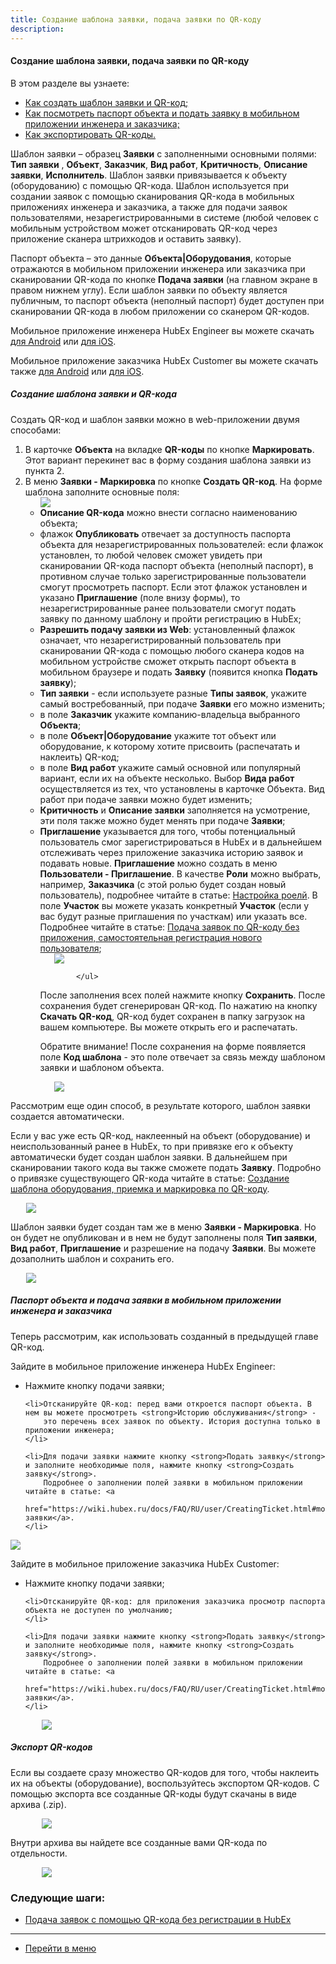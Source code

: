 ```yaml
---
title: Создание шаблона заявки, подача заявки по QR-коду
description:
---
```


#### Создание шаблона заявки, подача заявки по QR-коду
В этом разделе вы узнаете:
<html>
<meta charset="utf-8">
<ul>
    <li><a href="#ticktempl">Как создать шаблон заявки и QR-код;</a></li>
    <li><a href="#passport">Как посмотреть паспорт объекта и подать заявку в мобильном приложении инженера и
        заказчика;</a></li>
    <li><a href="#exportqr">Как экспортировать QR-коды.</a></li>
</ul>
</html>
<body>

<p>Шаблон заявки – образец <strong>Заявки</strong> с заполненными основными полями: <strong>Тип заявки</strong>
    , <strong>Объект</strong>, <strong>Заказчик</strong>, <strong>Вид работ</strong>, <strong>Критичность</strong>,
    <strong>Описание заявки</strong>, <strong>Исполнитель</strong>.
    Шаблон заявки привязывается к объекту (оборудованию) с помощью QR-кода. Шаблон используется при создании заявок с
    помощью
    сканирования QR-кода в мобильных приложениях инженера и заказчика, а также для подачи заявок пользователями,
    незарегистрированными в системе (любой человек с мобильным устройством может отсканировать QR-код через приложение
    сканера штрихкодов и оставить заявку).
</p>

<p>Паспорт объекта – это данные <strong>Объекта|Оборудования</strong>, которые отражаются в мобильном приложении
    инженера или заказчика
    при
    сканировании QR-кода по кнопке <strong>Подача заявки</strong> (на главном экране в правом нижнем углу). Если шаблон
    заявки по объекту
    является публичным, то паспорт объекта (неполный паспорт) будет доступен при сканировании QR-кода в любом приложении со сканером
    QR-кодов.
</p>

<p>Мобильное приложение инженера HubEx Engineer вы можете скачать <a
        href="https://play.google.com/store/apps/details?id=ru.hubex.engineer">для Android</a> или <a
        href="https://apps.apple.com/ru/app/hubex-%D0%B4%D0%BB%D1%8F-%D1%81%D0%B5%D1%80%D0%B2%D0%B8%D1%81%D0%BD%D0%BE%D0%B9-%D1%81%D0%BB%D1%83%D0%B6%D0%B1%D1%8B/id1386688688">для
    iOS</a>.</p>
<p>Мобильное приложение заказчика HubEx Customer вы можете скачать также <a
        href="https://play.google.com/store/apps/details?id=ru.hubex.customer">для Android</a> или <a
        href="https://apps.apple.com/ru/app/hubex-%D0%B4%D0%BB%D1%8F-%D0%B7%D0%B0%D0%BA%D0%B0%D0%B7%D1%87%D0%B8%D0%BA%D0%B0/id1386631658">для
    iOS</a>. </p>

<h5 id="ticktempl">Cоздание шаблона заявки и QR-кода</h5>
<p>Создать QR-код и шаблон заявки можно в web-приложении двумя способами:
    <ol>
        <li>В карточке <strong>Объекта</strong> на вкладке <strong>QR-коды</strong> по кнопке
            <strong>Маркировать</strong>. Этот вариант перекинет вас в форму создания
            шаблона
            заявки из пункта 2.
        </li>
        <li>В меню <strong>Заявки - Маркировка</strong> по кнопке <strong>Создать QR-код</strong>. На форме шаблона
            заполните основные поля:
            <div>
                <img style="margin: 0 auto; display: block; max-width: 90%;"
                     src="/attachments/images/FAQ/USER/CreatingTickTemplates/TempCreate.jpg"/>
            </div>
            <ul>
                <li><strong>Описание QR-кода</strong> можно внести согласно наименованию объекта;</li>
                <li>флажок <strong>Опубликовать</strong> отвечает за доступность паспорта объекта для
                    незарегистрированных пользователей: если флажок установлен, то любой человек сможет увидеть при
                    сканировании
                    QR-кода паспорт объекта (неполный паспорт), в противном случае
                    только зарегистрированные пользователи смогут просмотреть паспорт. Если этот флажок установлен
                    и
                    указано <strong>Приглашение</strong> (поле внизу формы), то незарегистрированные ранее пользователи
                    смогут подать
                    заявку по
                    данному
                    шаблону и пройти регистрацию в HubEx;
                </li>
                <li><strong>Разрешить подачу заявки из Web</strong>: установленный флажок означает, что
                    незарегистрированный пользователь
                    при
                    сканировании QR-кода с помощью любого сканера кодов на мобильном устройстве сможет открыть паспорт
                    объекта в
                    мобильном
                    браузере и подать <strong>Заявку</strong> (появится кнопка <strong>Подать заявку</strong>);
                </li>
                <li><strong>Тип заявки</strong> - если используете разные <strong>Типы заявок</strong>, укажите самый
                    востребованный, при подаче <strong>Заявки</strong>
                    его можно
                    изменить;                </li>
                <li>в поле <strong>Заказчик</strong> укажите компанию-владельца выбранного <strong>Объекта</strong>;
                </li>
                <li>в поле <strong>Объект|Оборудование</strong> укажите тот объект или оборудование, к которому хотите
                    присвоить
                    (распечатать и
                    наклеить) QR-код;
                </li>
                <li>в поле <strong>Вид работ</strong> укажите самый основной или популярный вариант, если их на объекте
                    несколько. Выбор <strong>Вида работ</strong>
                    осуществляется из тех, что установлены в карточке Объекта. Вид работ при подаче заявки можно будет
                    изменить;
                </li>
                <li><strong>Критичность</strong> и <strong>Описание заявки</strong> заполняется на усмотрение, эти поля
                    также можно будет менять при
                    подаче <strong>Заявки</strong>;
                </li>
                <li><strong>Приглашение</strong> указывается для того, чтобы потенциальный пользователь смог
                    зарегистрироваться в
                    HubEx и в дальнейшем отслеживать через приложение заказчика историю заявок и подавать новые.
                    <strong>Приглашение</strong> можно создать в меню <strong>Пользователи - Приглашение</strong>. В
                    качестве <strong>Роли</strong> можно выбрать,
                    например,
                    <strong>Заказчика</strong> (с этой ролью будет создан новый пользователь), подробнее читайте в
                    статье: <a
                            href="https://wiki.hubex.ru/docs/FAQ/RU/admin/Roles.html">Настройка
                        роелй</a>. В поле <strong>Участок</strong> вы можете указать конкретный <strong>Участок</strong>
                    (если у вас будут разные
                    приглашения по участкам) или указать все. Подробнее читайте в статье: <a
                            href="https://wiki.hubex.ru/docs/FAQ/RU/user/SelfRegister.html">Подача заявок по QR-коду без
                        приложения, самостоятельная регистрация нового пользователя</a>;
                </li>
                <div>
                    <img style="margin: 0 auto; display: block; max-width: 90%;"
                         src="/attachments/images/FAQ/USER/CreatingTickTemplates/Invitation.jpg"/>
                </div>

            </ul>
<p>После заполнения всех полей нажмите кнопку <strong>Сохранить</strong>. После сохранения будет сгенерирован QR-код. По
    нажатию на
    кнопку <strong>Скачать QR-код</strong>, QR-код будет сохранен в папку загрузок на вашем компьютере. Вы можете
    открыть его и
    распечатать.</p>
<p>Обратите внимание! После сохранения на форме появляется поле <strong>Код шаблона</strong> - это поле
    отвечает за связь между шаблоном заявки и шаблоном объекта.</p>
<div>
    <img style="margin: 0 auto; display: block; max-width: 90%;"
         src="/attachments/images/FAQ/USER/CreatingTickTemplates/TempSave.jpg"/>
</div>
</li>
</ol>
</p>

<p>Рассмотрим еще один способ, в результате которого, шаблон заявки создается автоматически.</p>
<p>Если у вас уже есть QR-код, наклеенный на объект (оборудование) и неиспользованный ранее в HubEx, то при привязке
    его к объекту автоматически будет создан шаблон заявки. В дальнейшем при сканировании такого кода вы
    также сможете подать <strong>Заявку</strong>. Подробно о привязке существующего QR-кода читайте в статье: <a
            href="https://wiki.hubex.ru/docs/FAQ/RU/user/CreatingObjTemplates.html#2">Создание шаблона оборудования,
        приемка и маркировка по QR-коду</a>.</p>
<div>
    <img style="margin: 0 auto; display: block; max-width: 90%;"
         src="/attachments/images/FAQ/USER/CreatingTickTemplates/TicketTemp.jpg"/>
</div>
<p>Шаблон заявки будет создан там же в меню <strong>Заявки - Маркировка</strong>. Но он будет не опубликован и в нем не
    будут заполнены
    поля <strong>Тип заявки</strong>, <strong>Вид работ</strong>, <strong>Приглашение</strong> и разрешение на подачу
    <strong>Заявки</strong>. Вы можете дозаполнить шаблон и сохранить
    его.</p>
<div>
    <img style="margin: 0 auto; display: block; max-width: 90%;"
         src="/attachments/images/FAQ/USER/CreatingTickTemplates/TicketTemp2.jpg"/>
</div>

<h5 id="passport">Паспорт объекта и подача заявки в мобильном приложении инженера и заказчика</h5>
<p>Теперь рассмотрим, как использовать созданный в предыдущей главе QR-код.</p>
<p>Зайдите в мобильное приложение инженера HubEx Engineer:</p>
<ul>
    <li>Нажмите кнопку подачи заявки;</li>

    <li>Отсканируйте QR-код: перед вами откроется паспорт объекта. В нем вы можете просмотреть <strong>Историю обслуживания</strong> -
        это перечень всех заявок по объекту. История доступна только в приложении инженера;
    </li>

    <li>Для подачи заявки нажмите кнопку <strong>Подать заявку</strong> и заполните необходимые поля, нажмите кнопку <strong>Создать заявку</strong>.
        Подробнее о заполнении полей заявки в мобильном приложении читайте в статье: <a
                href="https://wiki.hubex.ru/docs/FAQ/RU/user/CreatingTicket.html#mobticket">Создание заявки</a>.
    </li>
</ul>
<div>
    <img style="margin: 0 auto; display: block; max-width: 100%;"
         src="/attachments/images/FAQ/USER/CreatingTickTemplates/MobEngineer.jpg"/>
</div>

<p>Зайдите в мобильное приложение заказчика HubEx Customer:</p>
<ul>
    <li>Нажмите кнопку подачи заявки;</li>

    <li>Отсканируйте QR-код: для приложения заказчика просмотр паспорта объекта не доступен по умолчанию;
    </li>

    <li>Для подачи заявки нажмите кнопку <strong>Подать заявку</strong> и заполните необходимые поля, нажмите кнопку <strong>Создать заявку</strong>.
        Подробнее о заполнении полей заявки в мобильном приложении читайте в статье: <a
                href="https://wiki.hubex.ru/docs/FAQ/RU/user/CreatingTicket.html#mobticket">Создание заявки</a>.
    </li>
</ul>
<div>
    <img style="margin: 0 auto; display: block; max-width: 80%;"
         src="/attachments/images/FAQ/USER/CreatingTickTemplates/MobCustomer.jpg"/>
</div>

<h5 id="exportqr">Экспорт QR-кодов</h5>
<p>Если вы создаете сразу множество QR-кодов для того, чтобы наклеить их на объекты (оборудование), воспользуйтесь
    экспортом QR-кодов. С помощью экспорта все созданные QR-коды будут скачаны в виде архива (.zip).</p>
<div>
    <img style="margin: 0 auto; display: block; max-width: 80%;"
         src="/attachments/images/FAQ/USER/CreatingTickTemplates/Export.jpg"/>
</div>
<p>Внутри архива вы
    найдете все созданные вами QR-кода по отдельности.</p>
<div>
    <img style="margin: 0 auto; display: block; max-width: 80%;"
         src="/attachments/images/FAQ/USER/CreatingTickTemplates/Export2.jpg"/>
</div>
</body>

### Следующие шаги:
- [Подача заявок с помощью QR-кода без регистрации в HubEx](./HowToMakePassport.md)


___
- [Перейти в меню](http://wiki.hubex.ru)
